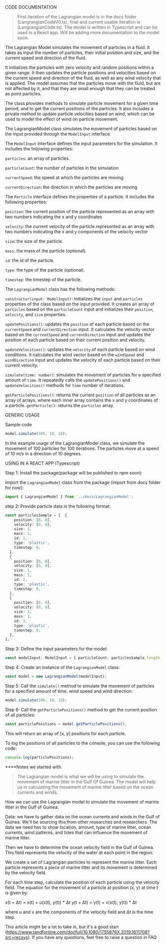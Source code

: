 CODE DOCUMENTATION

> First iteration of the Lagrangian model is in the docs folder (LangrangianCodeV0.ts), final and current usable iteration is (LangrangianCode.ts). The model is written in Typescript and can be used in a React app. Will be adding more documentation to the model soon.


The Lagrangian Model simulates the movement of particles in a fluid. It takes as input the number of particles, their initial position and size, and the current speed and direction of the fluid.

It initializes the particles with zero velocity and random positions within a given range. It then updates the particle positions and velocities based on the current speed and direction of the fluid, as well as any wind velocity that is applied. The model assumes that the particles move with the fluid, but are not affected by it, and that they are small enough that they can be treated as point particles.

The class provides methods to simulate particle movement for a given time period, and to get the current positions of the particles. It also includes a private method to update particle velocities based on wind, which can be used to model the effect of wind on particle movement.

The LagrangianModel class simulates the movement of particles based on the input provided through the `ModelInput` interface.

The `ModelInput` interface defines the input parameters for the simulation. It includes the following properties:

`particles`: an array of particles.

`particleCount`: the number of particles in the simulation

`currentSpeed`: the speed at which the particles are moving

`currentDirection`: the direction in which the particles are moving



The `Particle` interface defines the properties of a particle. It includes the following properties:

`position`: the current position of the particle represented as an array with two numbers indicating the x and y coordinates

`velocity`: the current velocity of the particle represented as an array with two numbers indicating the x and y components of the velocity vector

`size`: the size of the particle.

`mass`: the mass of the particle (optional).

`id`: the id of the particle.

`type`: the type of the particle (optional).

`timestep`: the timestep of the particle.


The `LagrangianModel` class has the following methods:

`constructor(input: ModelInput)`: initializes the `input` and `particles` properties of the class based on the input provided. It creates an array of `particles` based on the `particleCount` input and initializes their `position`, `velocity`, and `size` properties.

`updatePositions()`: updates the `position` of each particle based on the `currentSpeed` and `currentDirection` input. It calculates the velocity vector based on the `currentSpeed` and `currentDirection` input and updates the position of each particle based on their current position and velocity.

`updateVelocities()`: updates the `velocity` of each particle based on wind conditions. It calculates the wind vector based on the `windSpeed` and `windDirection` input and updates the velocity of each particle based on their current velocity.

`simulate(time: number)`: simulates the movement of particles for a specified amount of `time`. It repeatedly calls the `updatePositions()` and `updateVelocities()` methods for `time` number of iterations.

`getParticlePositions()`: returns the current `position` of all particles as an array of arrays, where each inner array contains the x and y coordinates of a particle.
`getParticle()`: returns the `particles` array. 


GENERIC USAGE

Sample code
```Typescript
model.simulate(100, 10, 10);

```

In the example usage of the LagrangianModel class, we simulate the movement of 100 particles for 100 iterations. The particles move at a speed of 10 m/s in a direction of 10 degrees.

USING IN A REACT APP (Typescript)

Step 1: 
Install the package(package will be published to npm soon):

Import the `LagrangianModel` class from the package (import from docs folder for now):

```Typescript
import { LagrangianModel } from '../docs/LagrangianModel';

```
step 2:
Provide particle data in the following format:
```TypeScript
const particlesSample = [  {
    position: [0, 0],
    velocity: [0, 0],
    size: 1,
    mass: 1,
    id: 1,
    type: 'plastic',
    timestep: 0,
  },
  {
    position: [0, 0],
    velocity: [0, 0],
    size: 1,
    mass: 1,
    id: 2,
    type: 'plastic',
    timestep: 0,
  },
  {
    position: [0, 0],
    velocity: [0, 0],
    size: 1,
    mass: 1,
    id: 3,
    type: 'plastic',
    timestep: 0,
  },
];

```

Step 3: 
Define the input parameters for the model:

```Typescript
const modelInput: ModelInput = { particleCount: particlesSample.length, particles: particlesSample,  currentSpeed: 0.5, currentDirection: 0, };
```

Step 4:
Create an instance of the `LagrangianModel` class:

```Typescript
const model = new LagrangianModel(modelInput);

```
Step 5:
Call the `simulate()` method to simulate the movement of particles for a specified amount of time, wind speed and wind direction:

```Typescript
model.simulate(100, 10, 10);

```
Step 6:
Call the `getParticlePositions()` method to get the current position of all particles:

```Typescript
const particlePositions = model.getParticlePositions();

```
This will return an array of [x, y] positions for each particle.

To log the positions of all particles to the console, you can use the following code:

```Typescript
console.log(particlePositions);

```

****Notes we started with.

> The Lagrangian model is what we will be using to simulate the movement of marine litter in the Gulf Of Guinea. The model will help us in calculating the movement of marine litter based on the ocean currents and winds.

How we can use the Lagrangian model to simulate the movement of marine litter in the Gulf of Guinea:

Data: we have to gather data on the ocean currents and winds in the Gulf of Guinea. We'll be sourcing this from other researches and researchers. The data we need has to show location, amount, type of marine litter, ocean currents, wind patterns, and tides that can influence the movement of marine litter. 

Then we have to determine the ocean velocity field in the Gulf of Guinea. This field represents the velocity of the water at each point in the region.

We create a set of Lagrangian particles to represent the marine litter. Each particle represents a piece of marine litter and its movement is determined by the velocity field.

For each time step, calculate the position of each particle using the velocity field. The equation for the movement of a particle at position (x, y) at time t is given by:

x(t + Δt) = x(t) + u(x(t), y(t)) * Δt
y(t + Δt) = y(t) + v(x(t), y(t)) * Δt

where u and v are the components of the velocity field and Δt is the time step.

This article might be a lot to take in, but it's a good start (https://www.tandfonline.com/doi/full/10.1080/1755876X.2019.1611708?src=recsys). If you have any questions, feel free to raise a question in FAQ

